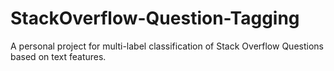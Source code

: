 # StackOverflow-Question-Tagging
A personal project for multi-label classification of Stack Overflow Questions based on text features. 
